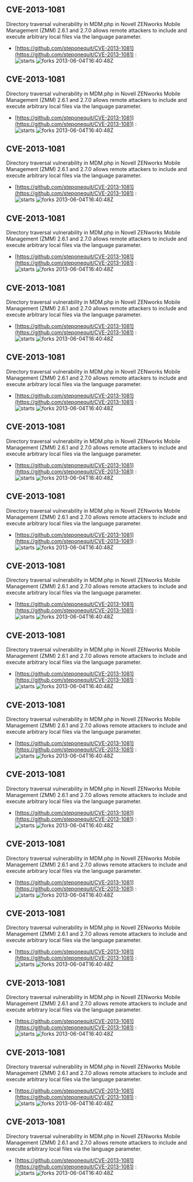 ## CVE-2013-1081
 Directory traversal vulnerability in MDM.php in Novell ZENworks Mobile Management (ZMM) 2.6.1 and 2.7.0 allows remote attackers to include and execute arbitrary local files via the language parameter.

- [https://github.com/steponequit/CVE-2013-1081](https://github.com/steponequit/CVE-2013-1081) :  
![starts](https://img.shields.io/github/stars/steponequit/CVE-2013-1081.svg) 
![forks](https://img.shields.io/github/forks/steponequit/CVE-2013-1081.svg) 
2013-06-04T16:40:48Z

## CVE-2013-1081
 Directory traversal vulnerability in MDM.php in Novell ZENworks Mobile Management (ZMM) 2.6.1 and 2.7.0 allows remote attackers to include and execute arbitrary local files via the language parameter.

- [https://github.com/steponequit/CVE-2013-1081](https://github.com/steponequit/CVE-2013-1081) :  
![starts](https://img.shields.io/github/stars/steponequit/CVE-2013-1081.svg) 
![forks](https://img.shields.io/github/forks/steponequit/CVE-2013-1081.svg) 
2013-06-04T16:40:48Z

## CVE-2013-1081
 Directory traversal vulnerability in MDM.php in Novell ZENworks Mobile Management (ZMM) 2.6.1 and 2.7.0 allows remote attackers to include and execute arbitrary local files via the language parameter.

- [https://github.com/steponequit/CVE-2013-1081](https://github.com/steponequit/CVE-2013-1081) :  
![starts](https://img.shields.io/github/stars/steponequit/CVE-2013-1081.svg) 
![forks](https://img.shields.io/github/forks/steponequit/CVE-2013-1081.svg) 
2013-06-04T16:40:48Z

## CVE-2013-1081
 Directory traversal vulnerability in MDM.php in Novell ZENworks Mobile Management (ZMM) 2.6.1 and 2.7.0 allows remote attackers to include and execute arbitrary local files via the language parameter.

- [https://github.com/steponequit/CVE-2013-1081](https://github.com/steponequit/CVE-2013-1081) :  
![starts](https://img.shields.io/github/stars/steponequit/CVE-2013-1081.svg) 
![forks](https://img.shields.io/github/forks/steponequit/CVE-2013-1081.svg) 
2013-06-04T16:40:48Z

## CVE-2013-1081
 Directory traversal vulnerability in MDM.php in Novell ZENworks Mobile Management (ZMM) 2.6.1 and 2.7.0 allows remote attackers to include and execute arbitrary local files via the language parameter.

- [https://github.com/steponequit/CVE-2013-1081](https://github.com/steponequit/CVE-2013-1081) :  
![starts](https://img.shields.io/github/stars/steponequit/CVE-2013-1081.svg) 
![forks](https://img.shields.io/github/forks/steponequit/CVE-2013-1081.svg) 
2013-06-04T16:40:48Z

## CVE-2013-1081
 Directory traversal vulnerability in MDM.php in Novell ZENworks Mobile Management (ZMM) 2.6.1 and 2.7.0 allows remote attackers to include and execute arbitrary local files via the language parameter.

- [https://github.com/steponequit/CVE-2013-1081](https://github.com/steponequit/CVE-2013-1081) :  
![starts](https://img.shields.io/github/stars/steponequit/CVE-2013-1081.svg) 
![forks](https://img.shields.io/github/forks/steponequit/CVE-2013-1081.svg) 
2013-06-04T16:40:48Z

## CVE-2013-1081
 Directory traversal vulnerability in MDM.php in Novell ZENworks Mobile Management (ZMM) 2.6.1 and 2.7.0 allows remote attackers to include and execute arbitrary local files via the language parameter.

- [https://github.com/steponequit/CVE-2013-1081](https://github.com/steponequit/CVE-2013-1081) :  
![starts](https://img.shields.io/github/stars/steponequit/CVE-2013-1081.svg) 
![forks](https://img.shields.io/github/forks/steponequit/CVE-2013-1081.svg) 
2013-06-04T16:40:48Z

## CVE-2013-1081
 Directory traversal vulnerability in MDM.php in Novell ZENworks Mobile Management (ZMM) 2.6.1 and 2.7.0 allows remote attackers to include and execute arbitrary local files via the language parameter.

- [https://github.com/steponequit/CVE-2013-1081](https://github.com/steponequit/CVE-2013-1081) :  
![starts](https://img.shields.io/github/stars/steponequit/CVE-2013-1081.svg) 
![forks](https://img.shields.io/github/forks/steponequit/CVE-2013-1081.svg) 
2013-06-04T16:40:48Z

## CVE-2013-1081
 Directory traversal vulnerability in MDM.php in Novell ZENworks Mobile Management (ZMM) 2.6.1 and 2.7.0 allows remote attackers to include and execute arbitrary local files via the language parameter.

- [https://github.com/steponequit/CVE-2013-1081](https://github.com/steponequit/CVE-2013-1081) :  
![starts](https://img.shields.io/github/stars/steponequit/CVE-2013-1081.svg) 
![forks](https://img.shields.io/github/forks/steponequit/CVE-2013-1081.svg) 
2013-06-04T16:40:48Z

## CVE-2013-1081
 Directory traversal vulnerability in MDM.php in Novell ZENworks Mobile Management (ZMM) 2.6.1 and 2.7.0 allows remote attackers to include and execute arbitrary local files via the language parameter.

- [https://github.com/steponequit/CVE-2013-1081](https://github.com/steponequit/CVE-2013-1081) :  
![starts](https://img.shields.io/github/stars/steponequit/CVE-2013-1081.svg) 
![forks](https://img.shields.io/github/forks/steponequit/CVE-2013-1081.svg) 
2013-06-04T16:40:48Z

## CVE-2013-1081
 Directory traversal vulnerability in MDM.php in Novell ZENworks Mobile Management (ZMM) 2.6.1 and 2.7.0 allows remote attackers to include and execute arbitrary local files via the language parameter.

- [https://github.com/steponequit/CVE-2013-1081](https://github.com/steponequit/CVE-2013-1081) :  
![starts](https://img.shields.io/github/stars/steponequit/CVE-2013-1081.svg) 
![forks](https://img.shields.io/github/forks/steponequit/CVE-2013-1081.svg) 
2013-06-04T16:40:48Z

## CVE-2013-1081
 Directory traversal vulnerability in MDM.php in Novell ZENworks Mobile Management (ZMM) 2.6.1 and 2.7.0 allows remote attackers to include and execute arbitrary local files via the language parameter.

- [https://github.com/steponequit/CVE-2013-1081](https://github.com/steponequit/CVE-2013-1081) :  
![starts](https://img.shields.io/github/stars/steponequit/CVE-2013-1081.svg) 
![forks](https://img.shields.io/github/forks/steponequit/CVE-2013-1081.svg) 
2013-06-04T16:40:48Z

## CVE-2013-1081
 Directory traversal vulnerability in MDM.php in Novell ZENworks Mobile Management (ZMM) 2.6.1 and 2.7.0 allows remote attackers to include and execute arbitrary local files via the language parameter.

- [https://github.com/steponequit/CVE-2013-1081](https://github.com/steponequit/CVE-2013-1081) :  
![starts](https://img.shields.io/github/stars/steponequit/CVE-2013-1081.svg) 
![forks](https://img.shields.io/github/forks/steponequit/CVE-2013-1081.svg) 
2013-06-04T16:40:48Z

## CVE-2013-1081
 Directory traversal vulnerability in MDM.php in Novell ZENworks Mobile Management (ZMM) 2.6.1 and 2.7.0 allows remote attackers to include and execute arbitrary local files via the language parameter.

- [https://github.com/steponequit/CVE-2013-1081](https://github.com/steponequit/CVE-2013-1081) :  
![starts](https://img.shields.io/github/stars/steponequit/CVE-2013-1081.svg) 
![forks](https://img.shields.io/github/forks/steponequit/CVE-2013-1081.svg) 
2013-06-04T16:40:48Z

## CVE-2013-1081
 Directory traversal vulnerability in MDM.php in Novell ZENworks Mobile Management (ZMM) 2.6.1 and 2.7.0 allows remote attackers to include and execute arbitrary local files via the language parameter.

- [https://github.com/steponequit/CVE-2013-1081](https://github.com/steponequit/CVE-2013-1081) :  
![starts](https://img.shields.io/github/stars/steponequit/CVE-2013-1081.svg) 
![forks](https://img.shields.io/github/forks/steponequit/CVE-2013-1081.svg) 
2013-06-04T16:40:48Z

## CVE-2013-1081
 Directory traversal vulnerability in MDM.php in Novell ZENworks Mobile Management (ZMM) 2.6.1 and 2.7.0 allows remote attackers to include and execute arbitrary local files via the language parameter.

- [https://github.com/steponequit/CVE-2013-1081](https://github.com/steponequit/CVE-2013-1081) :  
![starts](https://img.shields.io/github/stars/steponequit/CVE-2013-1081.svg) 
![forks](https://img.shields.io/github/forks/steponequit/CVE-2013-1081.svg) 
2013-06-04T16:40:48Z

## CVE-2013-1081
 Directory traversal vulnerability in MDM.php in Novell ZENworks Mobile Management (ZMM) 2.6.1 and 2.7.0 allows remote attackers to include and execute arbitrary local files via the language parameter.

- [https://github.com/steponequit/CVE-2013-1081](https://github.com/steponequit/CVE-2013-1081) :  
![starts](https://img.shields.io/github/stars/steponequit/CVE-2013-1081.svg) 
![forks](https://img.shields.io/github/forks/steponequit/CVE-2013-1081.svg) 
2013-06-04T16:40:48Z

